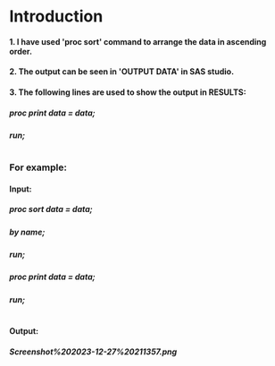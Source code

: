 # Introduction
#### 1. I have used 'proc sort' command to arrange the data in ascending order.
#### 2. The output can be seen in 'OUTPUT DATA' in SAS studio.
#### 3. The following lines are used to show the output in RESULTS:

##### proc print data = data;
##### run;
#
### For example:
#### Input:

##### proc sort data = data;
##### by name;
##### run;
##### proc print data = data;
##### run;
#
#### Output:
##### Screenshot%202023-12-27%20211357.png
